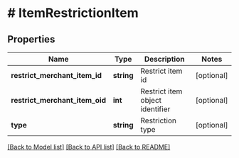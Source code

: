 # # ItemRestrictionItem

## Properties

Name | Type | Description | Notes
------------ | ------------- | ------------- | -------------
**restrict_merchant_item_id** | **string** | Restrict item id | [optional]
**restrict_merchant_item_oid** | **int** | Restrict item object identifier | [optional]
**type** | **string** | Restriction type | [optional]

[[Back to Model list]](../../README.md#models) [[Back to API list]](../../README.md#endpoints) [[Back to README]](../../README.md)
